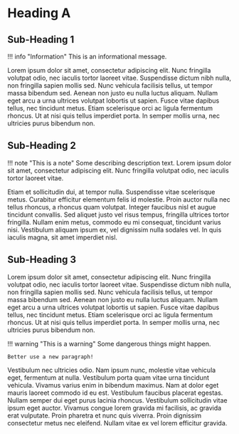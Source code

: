 # Heading A

## Sub-Heading 1

!!! info "Information"
	This is an informational message.

Lorem ipsum dolor sit amet, consectetur adipiscing elit. Nunc fringilla volutpat odio, nec iaculis tortor laoreet vitae. Suspendisse dictum nibh nulla, non fringilla sapien mollis sed. Nunc vehicula facilisis tellus, ut tempor massa bibendum sed. Aenean non justo eu nulla luctus aliquam. Nullam eget arcu a urna ultrices volutpat lobortis ut sapien. Fusce vitae dapibus tellus, nec tincidunt metus. Etiam scelerisque orci ac ligula fermentum rhoncus. Ut at nisi quis tellus imperdiet porta. In semper mollis urna, nec ultricies purus bibendum non.

## Sub-Heading 2

!!! note "This is a note"
	Some describing description text.
	Lorem ipsum dolor sit amet, consectetur adipiscing elit. Nunc fringilla volutpat odio, nec iaculis tortor laoreet vitae.

Etiam et sollicitudin dui, at tempor nulla. Suspendisse vitae scelerisque metus. Curabitur efficitur elementum felis id molestie. Proin auctor nulla nec tellus rhoncus, a rhoncus quam volutpat. Integer faucibus nisl et augue tincidunt convallis. Sed aliquet justo vel risus tempus, fringilla ultrices tortor fringilla. Nullam enim metus, commodo eu mi consequat, tincidunt varius nisi. Vestibulum aliquam ipsum ex, vel dignissim nulla sodales vel. In quis iaculis magna, sit amet imperdiet nisl.

## Sub-Heading 3

Lorem ipsum dolor sit amet, consectetur adipiscing elit. Nunc fringilla volutpat odio, nec iaculis tortor laoreet vitae. Suspendisse dictum nibh nulla, non fringilla sapien mollis sed. Nunc vehicula facilisis tellus, ut tempor massa bibendum sed. Aenean non justo eu nulla luctus aliquam. Nullam eget arcu a urna ultrices volutpat lobortis ut sapien. Fusce vitae dapibus tellus, nec tincidunt metus. Etiam scelerisque orci ac ligula fermentum rhoncus. Ut at nisi quis tellus imperdiet porta. In semper mollis urna, nec ultricies purus bibendum non.

!!! warning "This is a warning"
	Some dangerous things might happen.
	
	Better use a new paragraph!

Vestibulum nec ultricies odio. Nam ipsum nunc, molestie vitae vehicula eget, fermentum at nulla. Vestibulum porta quam vitae urna tincidunt vehicula. Vivamus varius enim in bibendum maximus. Nam at dolor eget mauris laoreet commodo id eu est. Vestibulum faucibus placerat egestas. Nullam semper dui eget purus lacinia rhoncus. Vestibulum sollicitudin vitae ipsum eget auctor. Vivamus congue lorem gravida mi facilisis, ac gravida erat vulputate. Proin pharetra et nunc quis viverra. Proin dignissim consectetur metus nec eleifend. Nullam vitae ex vel lorem efficitur gravida. 
